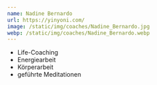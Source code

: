 ```yaml
---
name: Nadine Bernardo
url: https://yinyoni.com/
image: /static/img/coaches/Nadine_Bernardo.jpg
webp: /static/img/coaches/Nadine_Bernardo.webp
---
```


<ul><li>Life-Coaching</li><li>Energiearbeit</li><li>Körperarbeit</li><li>geführte Meditationen</li></ul>